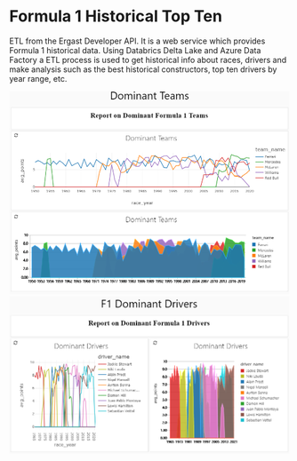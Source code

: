 # Formula 1 Historical Top Ten

ETL from the Ergast Developer API. It is a web service which provides Formula 1 historical data. 
Using Databrics Delta Lake and Azure Data Factory a ETL process is used to get historical info about races, drivers and make analysis such as the best historical constructors, top ten drivers by year range, etc.

<img src="dashboards-img/Report on Dominant Formula 1 Teams.png" alt="Alt text" title="Optional title">

<img src="dashboards-img/Report on Dominant Formula 1 Drivers.png" alt="Alt text" title="Optional title">

